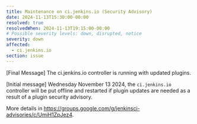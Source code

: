 ```yaml
---
title: Maintenance on ci.jenkins.io (Security Advisory)
date: 2024-11-13T15:30:00-00:00
resolved: true
resolvedWhen: 2024-11-13T19:15:00-00:00
# Possible severity levels: down, disrupted, notice
severity: down
affected:
  - ci.jenkins.io
section: issue
---
```


[Final Message]
The ci.jenkins.io controller is running with updated plugins.

[Initial message]
Wednesday November 13 2024, the `ci.jenkins.io` controller will be put offline and restarted if plugin updates are needed as a result of a plugin security advisory.

More details in <https://groups.google.com/g/jenkinsci-advisories/c/UmiH1ZpJez4>.
